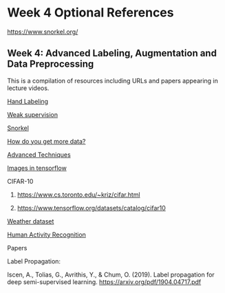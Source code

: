 # Week 4 Optional References

https://www.snorkel.org/

## Week 4: Advanced Labeling, Augmentation and Data Preprocessing

This is a compilation of resources including URLs and papers appearing in lecture videos.

[Hand Labeling](https://twitter.com/jeffdean/status/1106325994913189888?lang=en)

[Weak supervision](https://dawn.cs.stanford.edu/2017/07/16/weak-supervision/)

[Snorkel](https://www.snorkel.org/)

[How do you get more data?](https://ai.googleblog.com/2018/06/improving-deep-learning-performance.html)

[Advanced Techniques](https://github.com/google-research/uda)

[Images in tensorflow](https://www.tensorflow.org/lite/models/image_classification/overview)

CIFAR-10

1. https://www.cs.toronto.edu/~kriz/cifar.html

2. https://www.tensorflow.org/datasets/catalog/cifar10

[Weather dataset](https://www.bgc-jena.mpg.de/wetter/)

[Human Activity Recognition](https://www.cis.fordham.edu/wisdm/dataset.php)

Papers

Label Propagation:

Iscen, A., Tolias, G., Avrithis, Y., & Chum, O. (2019). Label propagation for deep semi-supervised learning. https://arxiv.org/pdf/1904.04717.pdf